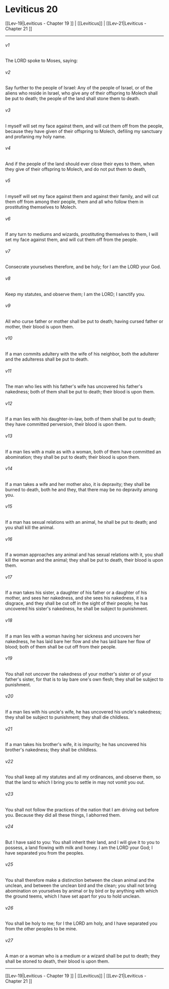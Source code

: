 # Leviticus 20

[[Lev-19|Leviticus - Chapter 19 ]] | [[Leviticus]] | [[Lev-21|Leviticus - Chapter 21 ]]
***

###### v1
The LORD spoke to Moses, saying:
###### v2
Say further to the people of Israel: Any of the people of Israel, or of the aliens who reside in Israel, who give any of their offspring to Molech shall be put to death; the people of the land shall stone them to death.
###### v3
I myself will set my face against them, and will cut them off from the people, because they have given of their offspring to Molech, defiling my sanctuary and profaning my holy name.
###### v4
And if the people of the land should ever close their eyes to them, when they give of their offspring to Molech, and do not put them to death,
###### v5
I myself will set my face against them and against their family, and will cut them off from among their people, them and all who follow them in prostituting themselves to Molech.
###### v6
If any turn to mediums and wizards, prostituting themselves to them, I will set my face against them, and will cut them off from the people.
###### v7
Consecrate yourselves therefore, and be holy; for I am the LORD your God.
###### v8
Keep my statutes, and observe them; I am the LORD; I sanctify you.
###### v9
All who curse father or mother shall be put to death; having cursed father or mother, their blood is upon them.
###### v10
If a man commits adultery with the wife of his neighbor, both the adulterer and the adulteress shall be put to death.
###### v11
The man who lies with his father's wife has uncovered his father's nakedness; both of them shall be put to death; their blood is upon them.
###### v12
If a man lies with his daughter-in-law, both of them shall be put to death; they have committed perversion, their blood is upon them.
###### v13
If a man lies with a male as with a woman, both of them have committed an abomination; they shall be put to death; their blood is upon them.
###### v14
If a man takes a wife and her mother also, it is depravity; they shall be burned to death, both he and they, that there may be no depravity among you.
###### v15
If a man has sexual relations with an animal, he shall be put to death; and you shall kill the animal.
###### v16
If a woman approaches any animal and has sexual relations with it, you shall kill the woman and the animal; they shall be put to death, their blood is upon them.
###### v17
If a man takes his sister, a daughter of his father or a daughter of his mother, and sees her nakedness, and she sees his nakedness, it is a disgrace, and they shall be cut off in the sight of their people; he has uncovered his sister's nakedness, he shall be subject to punishment.
###### v18
If a man lies with a woman having her sickness and uncovers her nakedness, he has laid bare her flow and she has laid bare her flow of blood; both of them shall be cut off from their people.
###### v19
You shall not uncover the nakedness of your mother's sister or of your father's sister, for that is to lay bare one's own flesh; they shall be subject to punishment.
###### v20
If a man lies with his uncle's wife, he has uncovered his uncle's nakedness; they shall be subject to punishment; they shall die childless.
###### v21
If a man takes his brother's wife, it is impurity; he has uncovered his brother's nakedness; they shall be childless.
###### v22
You shall keep all my statutes and all my ordinances, and observe them, so that the land to which I bring you to settle in may not vomit you out.
###### v23
You shall not follow the practices of the nation that I am driving out before you. Because they did all these things, I abhorred them.
###### v24
But I have said to you: You shall inherit their land, and I will give it to you to possess, a land flowing with milk and honey. I am the LORD your God; I have separated you from the peoples.
###### v25
You shall therefore make a distinction between the clean animal and the unclean, and between the unclean bird and the clean; you shall not bring abomination on yourselves by animal or by bird or by anything with which the ground teems, which I have set apart for you to hold unclean.
###### v26
You shall be holy to me; for I the LORD am holy, and I have separated you from the other peoples to be mine.
###### v27
A man or a woman who is a medium or a wizard shall be put to death; they shall be stoned to death, their blood is upon them.

***

[[Lev-19|Leviticus - Chapter 19 ]] | [[Leviticus]] | [[Lev-21|Leviticus - Chapter 21 ]]
